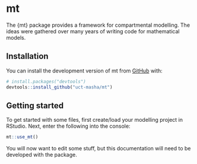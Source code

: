 
# mt

<!-- badges: start -->
<!-- badges: end -->

The {mt} package provides a framework for compartmental modelling. The ideas were gathered over many years of writing code for mathematical models.

## Installation

You can install the development version of mt from [GitHub](https://github.com/) with:

``` r
# install.packages("devtools")
devtools::install_github("uct-masha/mt")
```

## Getting started

To get started with some files, first create/load your modelling project in RStudio. Next, enter the following into the console:

``` r
mt::use_mt()
```

You will now want to edit some stuff, but this documentation will need to be developed with the package.


